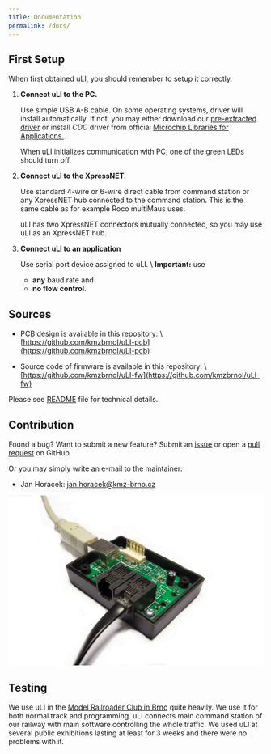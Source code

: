 ```yaml
---
title: Documentation
permalink: /docs/
---
```


## First Setup

When first obtained uLI, you should remember to setup it correctly.

 1. **Connect uLI to the PC.**

    Use simple USB A-B cable. On some operating systems, driver will install
    automatically. If not, you may either download our [pre-extracted
    driver](https://github.com/kmzbrnoI/uLI-fw/tree/master/driver_win) or install
    *CDC* driver from official [Microchip Libraries for Applications
    ](http://www.microchip.com/mplab/microchip-libraries-for-applications).

    When uLI initializes communication with PC, one of the green LEDs should
    turn off.

 2. **Connect uLI to the XpressNET.**

    Use standard 4-wire or 6-wire direct cable from command station or any
    XpressNET hub connected to the command station. This is the same cable as
    for example Roco multiMaus uses.

    uLI has two XpressNET connectors mutually connected, so you may use uLI
    as an XpressNET hub.

 3. **Connect uLI to an application**

    Use serial port device assigned to uLI. \\
    **Important:** use
     * **any** baud rate and
     * **no flow control**.

## Sources

 * PCB design is available in this repository: \\
   [https://github.com/kmzbrnoI/uLI-pcb](https://github.com/kmzbrnoI/uLI-pcb)

 * Source code of firmware is available in this repository: \\
   [https://github.com/kmzbrnoI/uLI-fw](https://github.com/kmzbrnoI/uLI-fw)

Please see [README](https://github.com/kmzbrnoI/uLI-fw/blob/master/README.md)
file for technical details.

## Contribution

Found a bug? Want to submit a new feature? Submit an
[issue](https://github.com/kmzbrnoI/uLI-fw/issues) or open a
[pull request](https://github.com/kmzbrnoI/uLI-fw/pulls) on GitHub.

Or you may simply write an e-mail to the maintainer:

 * Jan Horacek: [jan.horacek@kmz-brno.cz](mailto:jan.horacek@kmz-brno.cz)

<img src="/img/uLI-open.jpg" alt="" class="img-responsive">

## Testing

We use uLI in the [Model Railroader Club in Brno](https://kmz-brno.cz/) quite
heavily. We use it for both normal track and programming. uLI connects main
command station of our railway with main software controlling the whole
traffic. We used uLI at several public exhibitions lasting at least for 3 weeks
and there were no problems with it.

